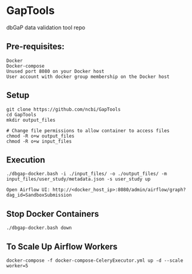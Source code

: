 # GapTools
 dbGaP data validation tool repo

## Pre-requisites:
```
Docker
Docker-compose
Unused port 8080 on your Docker host
User account with docker group membership on the Docker host
```

## Setup
```
git clone https://github.com/ncbi/GapTools
cd GapTools
mkdir output_files

# Change file permissions to allow container to access files
chmod -R o+w output_files
chmod -R o+w input_files
```

## Execution
```
./dbgap-docker.bash -i ./input_files/ -o ./output_files/ -m input_files/user_study/metadata.json -s user_study up

Open Airflow UI: http://<docker_host_ip>:8080/admin/airflow/graph?dag_id=SandboxSubmission
```

## Stop Docker Containers
```
./dbgap-docker.bash down
```

## To Scale Up Airflow Workers
```
docker-compose -f docker-compose-CeleryExecutor.yml up -d --scale worker=5
```
